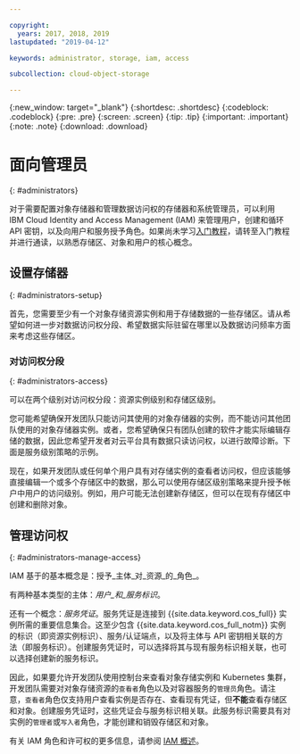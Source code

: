 ```yaml
---

copyright:
  years: 2017, 2018, 2019
lastupdated: "2019-04-12"

keywords: administrator, storage, iam, access

subcollection: cloud-object-storage

---
```

{:new_window: target="_blank"}
{:shortdesc: .shortdesc}
{:codeblock: .codeblock}
{:pre: .pre}
{:screen: .screen}
{:tip: .tip}
{:important: .important}
{:note: .note}
{:download: .download} 

# 面向管理员
{: #administrators}

对于需要配置对象存储器和管理数据访问权的存储器和系统管理员，可以利用 IBM Cloud Identity and Access Management (IAM) 来管理用户，创建和循环 API 密钥，以及向用户和服务授予角色。如果尚未学习[入门教程](/docs/services/cloud-object-storage?topic=cloud-object-storage-getting-started)，请转至入门教程并进行通读，以熟悉存储区、对象和用户的核心概念。

## 设置存储器
{: #administrators-setup}

首先，您需要至少有一个对象存储资源实例和用于存储数据的一些存储区。请从希望如何进一步对数据访问权分段、希望数据实际驻留在哪里以及数据访问频率方面来考虑这些存储区。

### 对访问权分段
{: #administrators-access}

可以在两个级别对访问权分段：资源实例级别和存储区级别。 

您可能希望确保开发团队只能访问其使用的对象存储器的实例，而不能访问其他团队使用的对象存储器实例。或者，您希望确保只有团队创建的软件才能实际编辑存储的数据，因此您希望开发者对云平台具有数据只读访问权，以进行故障诊断。下面是服务级别策略的示例。

现在，如果开发团队或任何单个用户具有对存储实例的查看者访问权，但应该能够直接编辑一个或多个存储区中的数据，那么可以使用存储区级别策略来提升授予帐户中用户的访问级别。例如，用户可能无法创建新存储区，但可以在现有存储区中创建和删除对象。

## 管理访问权
{: #administrators-manage-access}

IAM 基于的基本概念是：授予_主体_对_资源_的_角色_。

有两种基本类型的主体：_用户_和_服务标识_。

还有一个概念：_服务凭证_。服务凭证是连接到 {{site.data.keyword.cos_full}} 实例所需的重要信息集合。这至少包含 {{site.data.keyword.cos_full_notm}} 实例的标识（即资源实例标识）、服务/认证端点，以及将主体与 API 密钥相关联的方法（即服务标识）。创建服务凭证时，可以选择将其与现有服务标识相关联，也可以选择创建新的服务标识。

因此，如果要允许开发团队使用控制台来查看对象存储实例和 Kubernetes 集群，开发团队需要对对象存储资源的`查看者`角色以及对容器服务的`管理员`角色。请注意，`查看者`角色仅支持用户查看实例是否存在、查看现有凭证，但**不能**查看存储区和对象。创建服务凭证时，这些凭证会与服务标识相关联。此服务标识需要具有对实例的`管理者`或`写入者`角色，才能创建和销毁存储区和对象。

有关 IAM 角色和许可权的更多信息，请参阅 [IAM 概述](/docs/services/cloud-object-storage/iam?topic=cloud-object-storage-iam-overview)。
